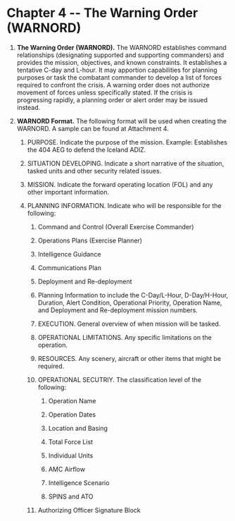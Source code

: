 # Chapter 4 -- The Warning Order (WARNORD)

1. **The Warning Order (WARNORD).** The WARNORD establishes command relationships (designating supported and supporting commanders) and provides the mission, objectives, and known constraints. It establishes a tentative C-day and L-hour. It may apportion capabilities for planning purposes or task the combatant commander to develop a list of forces required to confront the crisis. A warning order does not authorize movement of forces unless specifically stated. If the crisis is progressing rapidly, a planning order or alert order may be issued instead.

2. **WARNORD Format.** The following format will be used when creating the WARNORD. A sample can be found at Attachment 4.

    1. PURPOSE. Indicate the purpose of the mission. Example: Establishes the 404 AEG to defend the Iceland ADIZ.

    2. SITUATION DEVELOPING. Indicate a short narrative of the situation, tasked units and other security related issues.

    3. MISSION. Indicate the forward operating location (FOL) and any other important information.

    4. PLANNING INFORMATION. Indicate who will be responsible for the following:

        1. Command and Control (Overall Exercise Commander)

        2. Operations Plans (Exercise Planner)

        3. Intelligence Guidance

        4. Communications Plan

        5. Deployment and Re-deployment

        6. Planning Information to include the C-Day/L-Hour, D-Day/H-Hour, Duration, Alert Condition, Operational Priority, Operation Name, and Deployment and Re-deployment mission numbers.

        7. EXECUTION. General overview of when mission will be tasked.

        8. OPERATIONAL LIMITATIONS. Any specific limitations on the operation.

        9. RESOURCES. Any scenery, aircraft or other items that might be required.

        10. OPERATIONAL SECUTRIY. The classification level of the following:

            1. Operation Name

            2. Operation Dates

            3. Location and Basing

            4. Total Force List

            5. Individual Units

            6. AMC Airflow

            7. Intelligence Scenario

            8. SPINS and ATO

        11. Authorizing Officer Signature Block
